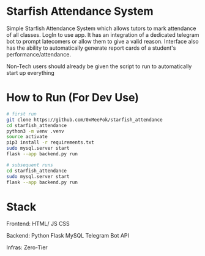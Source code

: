 # Starfish Attendance System
Simple Starfish Attendance System which allows tutors to mark attendance of all classes. LogIn to use app. It has an integration of a dedicated telegram bot to prompt latecomers or allow them to give a valid reason. Interface also has the ability to automatically generate report cards of a student's performance/attendance.

Non-Tech users should already be given the script to run to automatically start up everything

# How to Run (For Dev Use)
```bash
# first run
git clone https://github.com/0xMeePok/starfish_attendance
cd starfish_attendance
python3 -m venv .venv
source activate
pip3 install -r requirements.txt
sudo mysql.server start
flask --app backend.py run
```

```bash
# subsequent runs
cd starfish_attendance
sudo mysql.server start
flask --app backend.py run
```


# Stack

Frontend:
HTML/ JS 
CSS 

Backend:
Python Flask
MySQL
Telegram Bot API

Infras:
Zero-Tier
